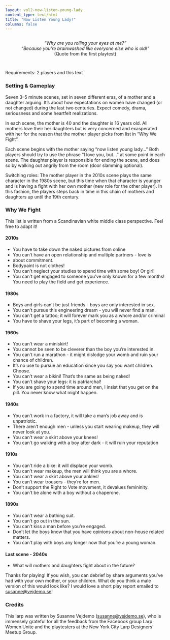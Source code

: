 ```yaml
---
layout: vol2-now-listen-young-lady
content_type: text/html
title: "Now Listen Young Lady!"
columns: false
---
```


<p style="text-align: center; margin-top: 2em; margin-bottom: 3em;">
  <em>“Why are you rolling your eyes at me?”</em><br/>
  <em>“Because you’re brainwashed like everyone else who is old!”</em><br/>
  (Quote from the first playtest)
</p>

Requirements: 2 players and this text

### Setting & Gameplay

Seven 3–5 minute scenes, set in seven different eras, of a mother and a
daughter arguing. It’s about how expectations on women have changed (or
not changed) during the last two centuries. Expect comedy, drama,
seriousness and some heartfelt realizations.

In each scene, the mother is 40 and the daughter is 16 years old. All
mothers love their her daughters but is very concerned and exasperated
with her for the reason that the mother player picks from list in “Why
We Fight”.

Each scene begins with the mother saying “now listen young lady…” Both
players should try to use the phrase “I love you, but…” at some point in
each scene. The daughter player is responsible for ending the scene, and
does so by walking out angrily from the room (door slamming optional).

Switching roles: The mother player in the 2010s scene plays the same
character in the 1980s scene, but this time when that character is
younger and is having a fight with her own mother (new role for the
other player). In this fashion, the players steps back in time in this
chain of mothers and daughters up until the 19th century.

### Why We Fight

This list is written from a Scandinavian white middle class perspective.
Feel free to adapt it!

#### 2010s

* You have to take down the naked pictures from online
* You can’t have an open relationship and multiple partners - love is
* about commitment.
* Bodypaint is not clothes!
* You can’t neglect your studies to spend time with some boy! Or girl!
* You can’t get engaged to someone you’ve only known for a few months! You need to play the field and get experience.

#### 1980s

* Boys and girls can’t be just friends - boys are only interested in sex.
* You can’t pursue this engineering dream - you will never find a man.
* You can’t get a tattoo; it will forever mark you as a whore and/or criminal
* You have to shave your legs, it’s part of becoming a woman.

#### 1960s

* You can’t wear a miniskirt!
* You cannot be seen to be cleverer than the boy you’re interested in.
* You can’t run a marathon - it might dislodge your womb and ruin your chance of children.
* It’s no use to pursue an education since you say you want children. Choose.
* You can’t wear a bikini! That’s the same as being naked!
* You can’t shave your legs: it is patriarchal!
* If you are going to spend time around men, I insist that you get on the pill. You never know what might happen.

#### 1940s

* You can’t work in a factory, it will take a man’s job away and is unpatriotic.
* There aren’t enough men - unless you start wearing makeup, they will never look at you.
* You can’t wear a skirt above your knees!
* You can’t go walking with a boy after dark - it will ruin your reputation

#### 1910s

* You can’t ride a bike: it will displace your womb.
* You can’t wear makeup, the men will think you are a whore.
* You can’t wear a skirt above your ankles!
* You can’t wear trousers - they’re for men.
* Don’t support the Right to Vote movement, it devalues femininity.
* You can’t be alone with a boy without a chaperone.

#### 1890s

* You can’t wear a bathing suit.
* You can’t go out in the sun.
* You can’t kiss a man before you’re engaged.
* Don’t let the boys know that you have opinions about non-house related matters.
* You can’t play with boys any longer now that you’re a young woman.

#### Last scene - 2040s

* What will mothers and daughters fight about in the future?

Thanks for playing! If you wish, you can debrief by share arguments
you’ve had with your own mother, or your children. What do you think a
male version of this would look like? I would love a short play report
emailed to susanne@vejdemo.se!

### Credits

This larp was written by Susanne Vejdemo (susanne@vejdemo.se), who is
immensely grateful for all the feedback from the Facebook group Larp
Women Unite and the playtesters at the New York City Larp Designers’
Meetup Group.
